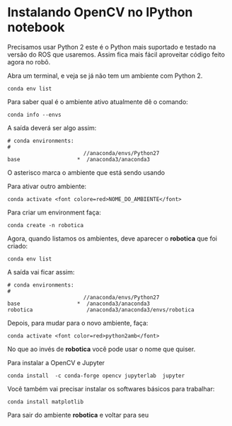# Instalando OpenCV no IPython notebook

Precisamos usar Python 2 este é o Python mais suportado e testado na versão do ROS que usaremos. Assim fica mais fácil aproveitar código feito agora no robô.


Abra um terminal, e veja se já não tem um ambiente com Python 2.

    conda env list

Para saber qual é o ambiente ativo atualmente dê o comando:

    conda info --envs

A saída deverá ser algo assim:

    # conda environments:
    #
                            //anaconda/envs/Python27
    base                  *  /anaconda3/anaconda3


O asterisco marca o ambiente que está sendo usando

Para ativar outro ambiente:

    conda activate <font colore=red>NOME_DO_AMBIENTE</font>


Para criar um environment faça:

    conda create -n robotica

Agora, quando listamos os ambientes, deve aparecer o **robotica** que foi criado:

    conda env list

A saída vai ficar assim:

    # conda environments:
    #
                            //anaconda/envs/Python27
    base                  *  /anaconda3/anaconda3
    robotica                 /anaconda3/anaconda3/envs/robotica


Depois, para mudar para o novo ambiente, faça:

    conda activate <font color=red>python2amb</font>

No que ao invés de **robotica** você pode usar o nome que quiser.

Para instalar a OpenCV e Jupyter

    conda install  -c conda-forge opencv jupyterlab  jupyter

Você também vai precisar instalar os softwares básicos para trabalhar:

    conda install matplotlib
    

Para sair do ambiente **robotica** e voltar para seu 